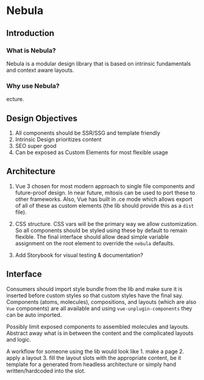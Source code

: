# Nebula

## Introduction

### What is Nebula?

Nebula is a modular design library that is based on intrinsic fundamentals and context aware layouts.

### Why use Nebula?
ecture. 

## Design Objectives

1. All components should be SSR/SSG and template friendly
2. Intrinsic Design prioritizes content
3. SEO super good
4. Can be exposed as Custom Elements for most flexible usage

## Architecture

1. Vue 3 chosen for most modern approach to single file components and future-proof design. In near future, mitosis can be used to port these to other frameworks. Also, Vue has built in .ce mode which allows export of all of these as custom elements (the lib should provide this as a `dist` file).

2. CSS structure. CSS vars will be the primary way we allow customization. So all components should be styled using these by default to remain flexible. The final interface should allow dead simple variable assignment on the root element to override the `nebula` defaults.

3. Add Storybook for visual testing & documentation?

## Interface
 
Consumers should import style bundle from the lib and make sure it is inserted before custom styles so that custom styles have the final say. Components (atoms, molecules), compositions, and layouts (which are also `Vue` components) are all available and using `vue-unplugin-components` they can be auto imported.

Possibly limit exposed components to assembled molecules and layouts. Abstract away what is in between the content and the complicated layouts and logic.

A workflow for someone using the lib would look like 1. make a page 2. apply a layout 3. fill the layout slots with the appropriate content, be it template for a generated from headless architecture or simply hand written/hardcoded into the slot.
